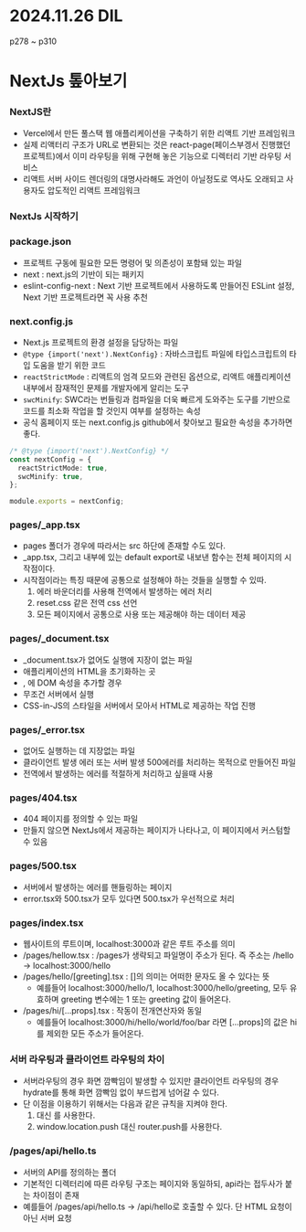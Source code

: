 # 2024.11.26 DIL

p278 ~ p310

# NextJs 톺아보기

### NextJS란

- Vercel에서 만든 풀스택 웹 애플리케이션을 구축하기 위한 리액트 기반 프레임워크
- 실제 리액터리 구조가 URL로 변환되는 것은 react-page(페이스부겡서 진행했던 프로젝트)에서 이미 라우팅을 위해 구현해 놓은 기능으로 디렉터리 기반 라우팅 서비스
- 리액트 서버 사이드 렌더링의 대명사라해도 과언이 아닐정도로 역사도 오래되고 사용자도 압도적인 리액트 프레임워크

### NextJs 시작하기

### package.json

- 프로젝트 구동에 필요한 모든 명령어 및 의존성이 포함돼 있는 파일
- next : next.js의 기반이 되는 패키지
- eslint-config-next : Next 기반 프로젝트에서 사용하도록 만들어진 ESLint 설정, Next 기반 프로젝트라면 꼭 사용 추천

### next.config.js

- Next.js 프로젝트의 환경 설정을 담당하는 파일
- `@type {import('next').NextConfig}` : 자바스크립트 파일에 타입스크립트의 타입 도움을 받기 위한 코드
- `reactStrictMode` : 리액트의 엄격 모드와 관련된 옵션으로, 리액트 애플리케이션 내부에서 잠재적인 문제를 개발자에게 알리는 도구
- `swcMinify`: SWC라는 번들링과 컴파일을 더욱 빠르게 도와주는 도구를 기반으로 코드를 최소화 작업을 할 것인지 여부를 설정하는 속성
- 공식 홈페이지 또는 next.config.js github에서 찾아보고 필요한 속성을 추가하면 좋다.

```typescript
/* @type {import('next').NextConfig} */
const nextConfig = {
  reactStrictMode: true,
  swcMinify: true,
};

module.exports = nextConfig;
```

### pages/\_app.tsx

- pages 폴더가 경우에 따라서는 src 하단에 존재할 수도 있다.
- \_app.tsx, 그리고 내부에 있는 default export로 내보낸 함수는 전체 페이지의 시작점이다.
- 시작점이라는 특징 때문에 공통으로 설정해야 하는 것들을 실행할 수 있따.
  1. 에러 바운더리를 사용해 전역에서 발생하는 에러 처리
  2. reset.css 같은 전역 css 선언
  3. 모든 페이지에서 공통으로 사용 또는 제공해야 하는 데이터 제공

### pages/\_document.tsx

- \_document.tsx가 없어도 실행에 지장이 없는 파일
- 애플리케이션의 HTML을 초기화하는 곳
- <html>, <body>에 DOM 속성을 추가할 경우
- 무조건 서버에서 실행
- CSS-in-JS의 스타일을 서버에서 모아서 HTML로 제공하는 작업 진행

### pages/\_error.tsx

- 없어도 실행하는 데 지장없는 파일
- 클라이언트 발생 에러 또는 서버 발생 500에러를 처리하는 목적으로 만들어진 파일
- 전역에서 발생하는 에러를 적절하게 처리하고 싶을때 사용

### pages/404.tsx

- 404 페이지를 정의할 수 있는 파일
- 만들지 않으면 NextJs에서 제공하는 페이지가 나타나고, 이 페이지에서 커스텀할 수 있음

### pages/500.tsx

- 서버에서 발생하는 에러를 핸들링하는 페이지
- error.tsx와 500.tsx가 모두 있다면 500.tsx가 우선적으로 처리

### pages/index.tsx

- 웹사이트의 루트이며, localhost:3000과 같은 루트 주소를 의미
- /pages/hellow.tsx : /pages가 생략되고 파일명이 주소가 된다. 즉 주소는 /hello -> localhost:3000/hello
- /pages/hello/[greeting].tsx : []의 의미는 어떠한 문자도 올 수 있다는 뜻
  - 예를들어 localhost:3000/hello/1, localhost:3000/hello/greeting, 모두 유효하며 greeting 변수에는 1 또는 greeting 값이 들어온다.
- /pages/hi/[...props].tsx : 작동이 전개연산자와 동일
  - 예를들어 localhost:3000/hi/hello/world/foo/bar 라면 [...props]의 값은 hi를 제외한 모든 주소가 들어온다.

### 서버 라우팅과 클라이언트 라우팅의 차이

- 서버라우팅의 경우 화면 깜빡임이 발생할 수 있지만 클라이언트 라우팅의 경우 hydrate를 통해 화면 깜빡임 없이 부드럽게 넘어갈 수 있다.
- 단 이점을 이용하기 위해서는 다음과 같은 규칙을 지켜야 한다.
  1. <a> 대신 <Link>를 사용한다.
  2. window.location.push 대신 router.push를 사용한다.

### /pages/api/hello.ts

- 서버의 API를 정의하는 폴더
- 기본적인 디렉터리에 따른 라우팅 구조는 페이지와 동일하되, api라는 접두사가 붙는 차이점이 존재
- 예를들어 /pages/api/hello.ts -> /api/hello로 호출할 수 있다. 단 HTML 요청이 아닌 서버 요청
